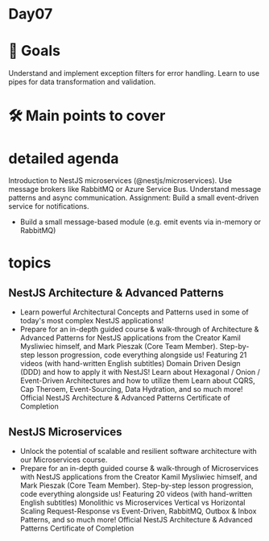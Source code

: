 # Day07

# 🎯 Goals

Understand and implement exception filters for error handling.
Learn to use pipes for data transformation and validation.

# 🛠️ Main points to cover

# detailed agenda

Introduction to NestJS microservices (@nestjs/microservices).
Use message brokers like RabbitMQ or Azure Service Bus.
Understand message patterns and async communication.
Assignment: Build a small event-driven service for notifications.

- Build a small message-based module (e.g. emit events via in-memory or RabbitMQ)

# topics

## NestJS Architecture & Advanced Patterns

- Learn powerful Architectural Concepts and Patterns used in some of today's most complex NestJS applications!
- Prepare for an in-depth guided course & walk-through of Architecture & Advanced Patterns for NestJS applications from the Creator Kamil Mysliwiec himself, and Mark Pieszak (Core Team Member).
  Step-by-step lesson progression, code everything alongside us!
  Featuring 21 videos (with hand-written English subtitles)
  Domain Driven Design (DDD) and how to apply it with NestJS!
  Learn about Hexagonal / Onion / Event-Driven Architectures and how to utilize them
  Learn about CQRS, Cap Theroem, Event-Sourcing, Data Hydration, and so much more!
  Official NestJS Architecture & Advanced Patterns Certificate of Completion

## NestJS Microservices

- Unlock the potential of scalable and resilient software architecture with our Microservices course.
- Prepare for an in-depth guided course & walk-through of Microservices with NestJS applications from the Creator Kamil Mysliwiec himself, and Mark Pieszak (Core Team Member).
  Step-by-step lesson progression, code everything alongside us!
  Featuring 20 videos (with hand-written English subtitles)
  Monolithic vs Microservices
  Vertical vs Horizontal Scaling
  Request-Response vs Event-Driven, RabbitMQ, Outbox & Inbox Patterns, and so much more!
  Official NestJS Architecture & Advanced Patterns Certificate of Completion
